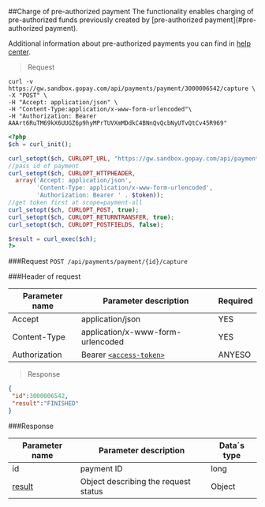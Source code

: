 ##Charge of pre-authorized payment
The functionality enables charging of pre-authorized funds previously created by
[pre-authorized payment](#pre-authorized payment).

Additional information about pre-authorized payments you can find in [help center](https://help.gopay.com/en/s/7).

> Request

```shell
curl -v https://gw.sandbox.gopay.com/api/payments/payment/3000006542/capture \
-X "POST" \
-H "Accept: application/json" \
-H "Content-Type:application/x-www-form-urlencoded"\
-H "Authorization: Bearer AAArt6RuTM69kX6UUGZ6p9hyMPrTUVXmMDdkC4BNnQvQcbNyUTvQtCv45R969"
```
```php
<?php
$ch = curl_init();

curl_setopt($ch, CURLOPT_URL, "https://gw.sandbox.gopay.com/api/payments/payment/".$id."/capture");
//pass id of payment
curl_setopt($ch, CURLOPT_HTTPHEADER, 
  array('Accept: application/json',
        'Content-Type: application/x-www-form-urlencoded',
        'Authorization: Bearer ' . $token));
//get token first at scope=payment-all
curl_setopt($ch, CURLOPT_POST, true);
curl_setopt($ch, CURLOPT_RETURNTRANSFER, true);
curl_setopt($ch, CURLOPT_POSTFIELDS, false);

$result = curl_exec($ch);
?>
```

###Request
```POST /api/payments/payment/{id}/capture```

###Header of request

Parameter name|Parameter description| Required
----------------|-----------------|--------
Accept|application/json|YES
Content-Type|application/x-www-form-urlencoded|YES
Authorization|Bearer [```<access-token>```](#access-token)|ANYESO

> Response

```json
{ 
 "id":3000006542,
 "result":"FINISHED"
}
```

###Response

Parameter name|Parameter description| Data´s type
---------------|---------------|----------
id|payment ID|long
[result](#result)|Object describing the request status| Object